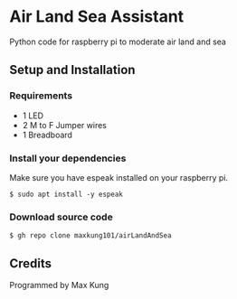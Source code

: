 # Air Land Sea Assistant
Python code for raspberry pi to moderate air land and sea

## Setup and Installation
### Requirements
* 1 LED
* 2 M to F Jumper wires
* 1 Breadboard

### Install your dependencies
Make sure you have espeak installed on your raspberry pi.
```
$ sudo apt install -y espeak
```

### Download source code
```
$ gh repo clone maxkung101/airLandAndSea
```

## Credits
Programmed by Max Kung